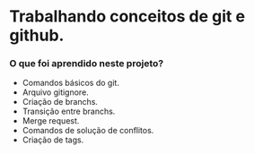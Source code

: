 # Trabalhando conceitos de git e github.



### O que foi aprendido neste projeto?

* Comandos básicos do git.
* Arquivo gitignore.
* Criação de branchs.
* Transição entre branchs.
* Merge request.
* Comandos de solução de conflitos.
* Criação de tags.

